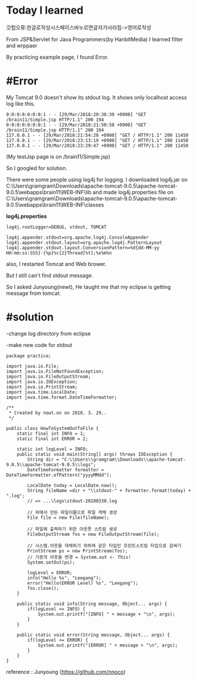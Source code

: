 Today I learned 
===========
깃헙오류:한글로작성시스페이스바누르면글자가사라짐->영어로작성


From JSP&Servlet for Java Programmers(by HanbitMedia)
I learned filter and wrppaer 

By practicing example page, I found Error.


#Error
===========
My Tomcat 9.0 doesn't show its stdout log.
It shows only localhost access log like this.

```
0:0:0:0:0:0:0:1 - - [29/Mar/2018:20:38:39 +0900] "GET /brain11/Simple.jsp HTTP/1.1" 200 194
0:0:0:0:0:0:0:1 - - [29/Mar/2018:21:50:58 +0900] "GET /brain11/Simple.jsp HTTP/1.1" 200 194
127.0.0.1 - - [29/Mar/2018:21:54:28 +0900] "GET / HTTP/1.1" 200 11450
127.0.0.1 - - [29/Mar/2018:23:13:19 +0900] "GET / HTTP/1.1" 200 11450
127.0.0.1 - - [29/Mar/2018:23:29:47 +0900] "GET / HTTP/1.1" 200 11450
```


(My testJsp page is on /brain11/Simple.jsp)

So I googled for solution.


There were some people using log4j for logging.
I downloaded log4j.jar on C:\Users\gramgram\Downloads\apache-tomcat-9.0.5\apache-tomcat-9.0.5\webapps\brain11\WEB-INF\lib
and made log4j.properties file on C:\Users\gramgram\Downloads\apache-tomcat-9.0.5\apache-tomcat-9.0.5\webapps\brain11\WEB-INF\classes


**log4j.properties**


```
log4j.rootLogger=DEBUG, stdout, TOMCAT

log4j.appender.stdout=org.apache.log4j.ConsoleAppender
log4j.appender.stdout.layout=org.apache.log4j.PatternLayout
log4j.appender.stdout.layout.ConversionPattern=%d{dd-MM-yy HH:mm:ss:SSS}-{%p}%c{2}Thread[%t];%x%m%n
```


also, I restarted Tomcat and Web brower.

But I still can't find stdout message.

So I asked Junyoung(newt), He taught me that my eclipse is getting message from tomcat.


#solution
===========
-change log directory from eclipse 

-make new code for stdout

```
package practice;

import java.io.File;
import java.io.FileNotFoundException;
import java.io.FileOutputStream;
import java.io.IOException;
import java.io.PrintStream;
import java.time.LocalDate;
import java.time.format.DateTimeFormatter;

/**
 * Created by newt.on on 2018. 3. 29..
 */

public class HowToSystemOutToFile {
	static final int INFO = 1;
	static final int ERROR = 2;
	
	static int logLevel = INFO;
	public static void main(String[] args) throws IOException {
		String dir = "C:\\Users\\gramgram\\Downloads\\apache-tomcat-9.0.5\\apache-tomcat-9.0.5\\logs";
		DateTimeFormatter formatter = DateTimeFormatter.ofPattern("yyyyMMdd");
		
		LocalDate today = LocalDate.now();
		String fileName =dir + "\\stdout-" + formatter.format(today) + ".log";
		// => ...\logs\stdout-20180330.log
		
		// 위에서 만든 파일이름으로 파일 객체 생성
		File file = new File(fileName);
		
		// 파일에 출력하기 위한 아웃풋 스트림 생성
		FileOutputStream fos = new FileOutputStream(file);
		
		// 시스템.아웃을 대체하기 위하여 같은 타입인 프린트스트림 타입으로 감싸기
		PrintStream ps = new PrintStream(fos);
		// 기존의 아웃을 변경 = System.out <- This!
		System.setOut(ps);
		
		logLevel = ERROR;
		info("Hello %s", "Leegang");
		error("Hello(ERROR Level) %s", "Leegang");
		fos.close();
	}
	
	public static void info(String message, Object... args) {
		if(logLevel <= INFO) {
			System.out.printf("[INFO] " + message + "\n", args);
		}
	}
	
	public static void error(String message, Object... args) {
		if(logLevel <= ERROR) {
			System.out.printf("[ERROR] " + message + "\n", args);
		}
	}
}
```

reference : Junyoung (https://github.com/nnoco)



